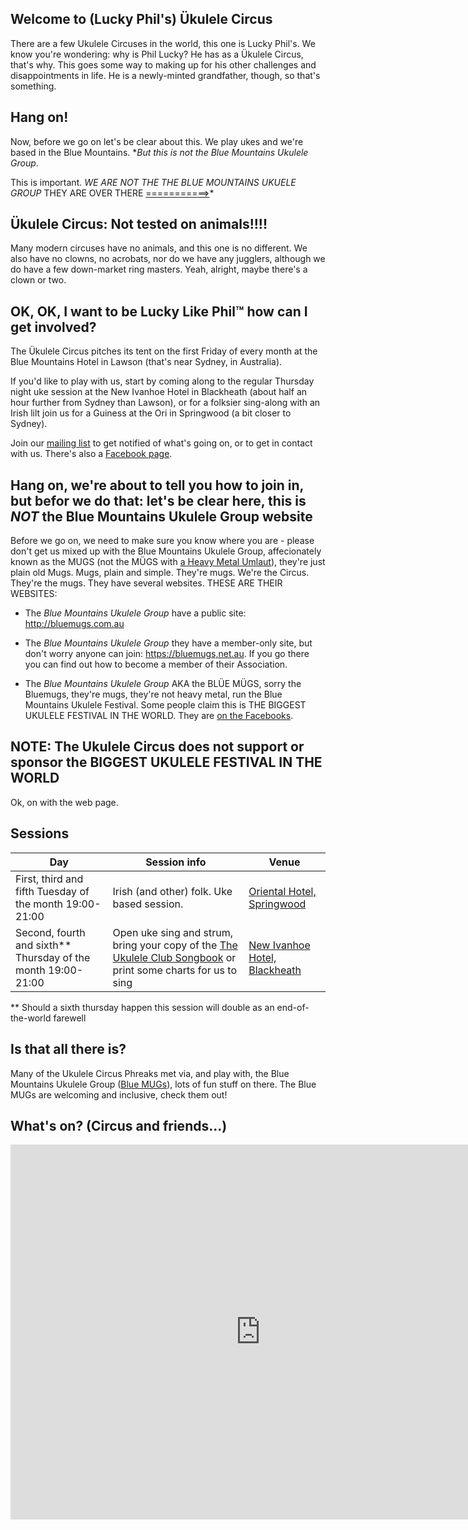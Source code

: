 
## Welcome to (Lucky Phil's) Ükulele Circus

There are a few Ukulele Circuses in the world, this one is Lucky Phil's. We know you're wondering: why is Phil Lucky? He has as a Ükulele Circus, that's why. This goes some way to making up for his other challenges and disappointments in life. He is a newly-minted grandfather, though, so that's something.

## Hang on!

Now, before we go on let's be clear about this. We play ukes and we're based in the Blue Mountains. **But this is not the Blue Mountains Ukulele Group*.

This is important. *WE ARE NOT THE THE BLUE MOUNTAINS UKUELE GROUP* THEY ARE OVER THERE [===========>](http://bluemugs.com.au)*



## Ükulele Circus: Not tested on animals!!!!

Many modern circuses have no animals, and this one is no different. We also have no clowns, no acrobats, nor do we have any jugglers, although we do have a few down-market ring masters. Yeah, alright, maybe there's a clown or two.



## OK, OK, I want to be Lucky Like Phil™ how can I get involved?

The Ükulele Circus pitches its tent on the first Friday of every month at the Blue Mountains Hotel in Lawson (that's near Sydney, in Australia).

If you'd like to play with us, start by coming along to the regular Thursday night uke session at the New Ivanhoe Hotel in Blackheath (about half an hour further from Sydney than Lawson), or for a folksier sing-along with an Irish lilt join us for a Guiness at the Ori in Springwood (a bit closer to Sydney).

Join our [mailing list] to get notified of what's going on, or to get in contact with us. There's also a [Facebook page].

## Hang on, we're about to tell you how to join in, but befor we do that: let's be clear here, this is *NOT* the Blue Mountains Ukulele Group website

Before we go on, we need to make sure you know where you are - please don't get us mixed up with the Blue Mountains Ukulele Group, affecionately known as the MUGS (not the MÜGS with [a Heavy Metal Umlaut](https://en.wikipedia.org/wiki/Metal_umlaut)), they're just plain old Mugs. Mugs, plain and simple. They're mugs. We're the Circus. They're the mugs. They have several websites. THESE ARE THEIR WEBSITES:

*  The *Blue Mountains Ukulele Group*  have a public site: <http://bluemugs.com.au>

*  The *Blue Mountains Ukulele Group* they have a member-only site, but don't worry anyone can join: <https://bluemugs,net.au>. If you go there you can find out how to become a member of their Association. 

*  The *Blue Mountains Ukulele Group* AKA the BLÜE MÜGS, sorry the Bluemugs, they're mugs, they're not heavy metal, run the Blue Mountains Ukulele Festival. Some people claim this is THE BIGGEST UKULELE FESTIVAL IN THE WORLD. They are [on the Facebooks](https://www.facebook.com/bluemountainsukefest/).

## NOTE: The Ukulele Circus does not support or sponsor the BIGGEST UKULELE FESTIVAL IN THE WORLD

Ok, on with the web page.


## Sessions

| Day | Session info             | Venue                                                               |
| --- | ------------------------------------------------------|---------------------------------| 
| First, third and fifth Tuesday of the month 19:00-21:00     | Irish (and other) folk. Uke based session. | [Oriental Hotel, Springwood]    |
| Second, fourth and sixth\*\* Thursday of the month 19:00-21:00 | Open uke sing and strum, bring your copy of the [The Ukulele Club Songbook] or print some charts for us to sing | [New Ivanhoe Hotel, Blackheath]  |

\** Should a sixth thursday happen this session will double as an end-of-the-world farewell

## Is that all there is?

Many of the Ukulele Circus Phreaks met via, and play with, the Blue Mountains Ukulele Group ([Blue MUGs]), lots of fun stuff on there. The Blue MUGs are welcoming and inclusive, check them out!


[The Orchard Boat]: https://www.facebook.com/theorchardboat/ "The Orchard Boat are Rob And BJ taking their gypsy guitar and accordion on a musical adventure through the Jazz, Irish, French and quirky pop music scene."
[U4ria]: https://www.facebook.com/U4riaBand/ "U4ria is a 5 piece quartet who started out playing Beatles songs, but who have been distracted and subverted by banjo player"
[Oriental Hotel, Springwood]: https://www.google.com.au/maps/place/Oriental+Hotel/@-33.6994905,150.5656596,17z/data=!3m1!4b1!4m5!3m4!1s0x6b127d68dbf659e1:0x29820df1f067a6bf!8m2!3d-33.699495!4d150.5678536
[Blue Mountain Hotel, Lawson]: https://www.google.com.au/maps/place/Blue+Mountains+Hotel/@-33.7196205,150.427793,17z/data=!3m1!4b1!4m5!3m4!1s0x6b12650fe9797be1:0xbfe1b3dda6062b5a!8m2!3d-33.719625!4d150.429987
[New Ivanhoe Hotel, Blackheath]: https://www.google.com.au/maps/place/New+Ivanhoe+Hotel/@-33.6359015,150.2831043,17z/data=!3m1!4b1!4m5!3m4!1s0x6b12721474cd64a9:0x49fb6d2e1d8e0d83!8m2!3d-33.635906!4d150.2852983
[Hotel Blue, Katoomba]: http://loungesessions.com.au/
[The Ukulele Club Songbook]: http://katoombamusic.com.au/product/ukulele-club-songbook/
[Blue MUGs]: http://bluemugs.net/
[Festival]: https://www.facebook.com/bluemountainsukefest/
[mailing list]: https://mailman-mail5.webfaction.com/listinfo/ukes
[Facebook page]: https://www.facebook.com/circusukulele/
[Katoomba Leura Preschool]:  http://www.katoombaleurapreschool.com.au/news-events
[Milthorpe Markets]: http://www.millthorpemarkets.com/
[The Shillelaghs]: https://www.facebook.com/theshillelaghsau/

[Blackheath Golf Club]: http://www.blackheathgolf.com.au/restaurant.html

## What's on? (Circus and friends...)


<div>
<iframe src="https://calendar.google.com/calendar/embed?showTitle=0&amp;showNav=0&amp;showTabs=0&amp;showCalendars=0&amp;mode=AGENDA&amp;height=600&amp;wkst=1&amp;bgcolor=%23FFFFFF&amp;src=0pahurjenva4h0cgnk8b14lmcg%40group.calendar.google.com&amp;color=%232F6309&amp;ctz=Australia%2FSydney" style="border-width:0" width="800" height="600" frameborder="0" scrolling="no"></iframe>
<div>

